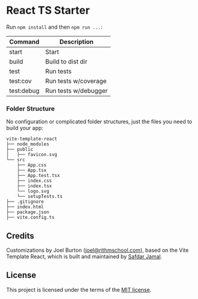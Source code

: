 # React TS Starter

Run `npm install` and then `npm run ...`:

| Command     | Description          |
|-------------|----------------------|
| start       | Start                |
|  build      | Build to dist dir    |
| test        | Run tests            |
| test:cov    | Run tests w/coverage |
| test:debug  | Run tests w/debugger |


### Folder Structure

No configuration or complicated folder structures, just the files you need to build your app:

```
vite-template-react
├── node_modules
├── public
│   ├── favicon.svg
└── src
    ├── App.css
    ├── App.tsx
    ├── App.test.tsx
    ├── index.css
    ├── index.tsx
    └── logo.svg
    └── setupTests.ts
├── .gitignore
├── index.html
├── package.json
├── vite.config.ts
```

## Credits

Customizations by Joel Burton (joel@rithmschool.com), based on the
Vite Template React, which is built and maintained by [Safdar Jamal](https://safdarjamal.github.io).

## License

This project is licensed under the terms of the [MIT license](https://github.com/SafdarJamal/vite-template-react/blob/main/LICENSE).

